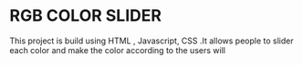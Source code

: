 # RGB COLOR SLIDER
This project is build using HTML , Javascript, CSS .It allows people to slider each color and make the color according to the users will 
